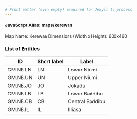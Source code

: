 ```yaml
---
# Front matter (even empty) required for Jekyll to process
---
```


#### JavaScript Alias: maps/kerewan

Map Name: Kerewan
Dimensions (Width x Height): 600x460

### List of Entities

ID | Short label | Label
---|---|---|
GM.NB.LN|LN|Lower Niumi
GM.NB.UN|UN|Upper Niumi
GM.NB.JO|JO|Jokadu
GM.NB.LB|LB|Lower Baddibu
GM.NB.CB|CB|Central Baddibu
GM.NB.IL|IL|Illiasa
